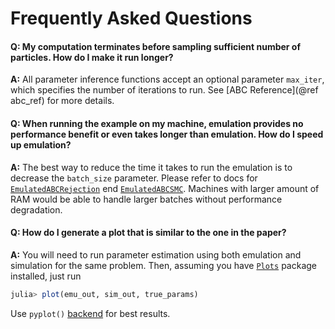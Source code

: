 # Frequently Asked Questions

#### Q: My computation terminates before sampling sufficient number of particles. How do I make it run longer?
**A:** All parameter inference functions accept an optional parameter `max_iter`, which specifies the number of iterations to run. See [ABC Reference](@ref abc_ref) for more details.

#### Q: When running the example on my machine, emulation provides no performance benefit or even takes longer than emulation. How do I speed up emulation?
**A:** The best way to reduce the time it takes to run the emulation is to decrease the `batch_size` parameter. Please refer to docs for [`EmulatedABCRejection`](@ref) end [`EmulatedABCSMC`](@ref). Machines with larger amount of RAM would be able to handle larger batches without performance degradation.

#### Q: How do I generate a plot that is similar to the one in the paper?
**A:** You will need to run parameter estimation using both emulation and simulation for the same problem. Then, assuming you have [`Plots`](https://github.com/JuliaPlots/Plots.jl/) package installed, just run
```julia
julia> plot(emu_out, sim_out, true_params)
```
Use `pyplot()` [backend](https://docs.juliaplots.org/latest/backends/) for best results.
